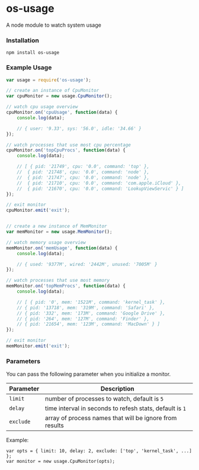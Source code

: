 # os-usage
A node module to watch system usage

### Installation

```
npm install os-usage
```

### Example Usage

```javascript
var usage = require('os-usage');

// create an instance of CpuMonitor
var cpuMonitor = new usage.CpuMonitor();

// watch cpu usage overview
cpuMonitor.on('cpuUsage', function(data) {
    console.log(data);

	// { user: '9.33', sys: '56.0', idle: '34.66' }
});

// watch processes that use most cpu percentage
cpuMonitor.on('topCpuProcs', function(data) {
    console.log(data);

	// [ { pid: '21749', cpu: '0.0', command: 'top' },
	//  { pid: '21748', cpu: '0.0', command: 'node' },
	//  { pid: '21747', cpu: '0.0', command: 'node' },
	//  { pid: '21710', cpu: '0.0', command: 'com.apple.iCloud' },
	//  { pid: '21670', cpu: '0.0', command: 'LookupViewServic' } ]
});

// exit monitor
cpuMonitor.emit('exit');


// create a new instance of MemMonitor
var memMonitor = new usage.MemMonitor();

// watch memory usage overview
memMonitor.on('memUsage', function(data) {
    console.log(data);

	// { used: '9377M', wired: '2442M', unused: '7005M' }
});

// watch processes that use most memory
memMonitor.on('topMemProcs', function(data) {
    console.log(data);

   	// [ { pid: '0', mem: '1521M', command: 'kernel_task' },
  	// { pid: '13718', mem: '319M', command: 'Safari' },
	// { pid: '332', mem: '173M', command: 'Google Drive' },
  	// { pid: '264', mem: '127M', command: 'Finder' },
  	// { pid: '21654', mem: '123M', command: 'MacDown' } ]
});

// exit monitor
memMonitor.emit('exit');
```

### Parameters
You can pass the following parameter when you initialize a monitor.

| Parameter | Description |
| --------- | ----------- |
| `limit` | number of processes to watch, default is `5` |
| `delay` | time interval in seconds to refesh stats, default is `1`|
| `exclude` | array of process names that will be ignore from results |

Example:

```
var opts = { limit: 10, delay: 2, exclude: ['top', 'kernel_task', ...] };
var monitor = new usage.CpuMonitor(opts);
```
